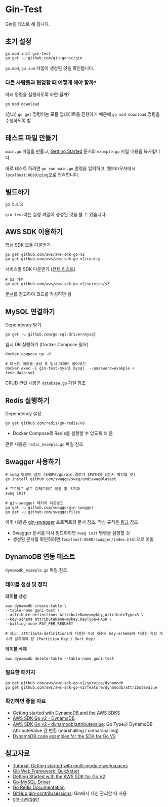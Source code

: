 # Gin-Test

Gin을 테스트 해 봅니다. 

## 초기 설정

```shell
go mod init gin-test
go get -u github.com/gin-gonic/gin
```

`go.mod`, `go.sum` 파일이 생성된 것을 확인합니다. 

### 다른 사람들과 협업할 때 어떻게 해야 할까?

아래 명령을 실행하도록 하면 될까?

```shell
go mod download
```

(참고) `go get` 명령어는 모듈 업데이트를 진행하기 때문에 `go mod download` 명령을 수행하도록 함

## 테스트 파일 만들기 

`main.go` 파일을 만들고, [Getting Started](https://gin-gonic.com/docs/quickstart/#getting-started) 문서의 `example.go` 파일 내용을 복사합니다. 

바로 테스트 하려면 `go run main.go` 명령을 입력하고, 웹브라우저에서 `localhost:8080/ping`으로 접속합니다. 

## 빌드하기

```shell
go build
```

`gin-test`라는 실행 파일이 생성된 것을 볼 수 있습니다.

## AWS SDK 이용하기

핵심 SDK 모듈 다운받기

```shell
go get github.com/aws/aws-sdk-go-v2
go get github.com/aws/aws-sdk-go-v2/config
```

서비스별 SDK 다운받기 ([전체 리스트](https://pkg.go.dev/github.com/aws/aws-sdk-go-v2#section-readme))

```shell
# S3 기준
go get github.com/aws/aws-sdk-go-v2/service/s3
```

[문서](https://aws.github.io/aws-sdk-go-v2/docs/getting-started/#invoke-an-operation)를 참고하여 코드를 작성하면 됨

## MySQL 연결하기

Dependency 받기

```shell
go get -u github.com/go-sql-driver/mysql
```

임시 DB 실행하기 (Docker Compose 필요)

```shell
docker-compose up -d

# 테스트 테이블 생성 후 임시 데이터 집어넣기
docker exec -i gin-test-mysql mysql  --password=example < test_data.sql
```

CRUD 관련 내용은 `database.go` 파일 참조

## Redis 실행하기

Dependency 설정

```shell
go get github.com/redis/go-redis/v9
```

* Docker Compose로 Redis를 실행할 수 있도록 해 둠

관련 내용은 `redis_example.go` 파일 참조

## Swagger 사용하기

```shell
# swag 명령어 설치 ($HOME/go/bin 경로가 $PATH에 있는지 확인할 것)
go install github.com/swaggo/swag/cmd/swag@latest

# 프로젝트 루트 디렉토리로 이동 후 초기화
swag init

# gin-swagger 패키지 다운로드
go get -u github.com/swaggo/gin-swagger
go get -u github.com/swaggo/files
```

이후 내용은 [gin-swagger](https://github.com/swaggo/gin-swagger) 프로젝트의 문서 참조. 작성 규칙은 [링크](https://github.com/swaggo/swag/blob/master/README.md#declarative-comments-format) 참조

* Swagger 문서를 다시 빌드하려면 `swag init` 명령을 실행할 것
* 생성된 문서를 확인하려면 `localhost:8080/swagger/index.html`으로 이동

## DynamoDB 연동 테스트

`dynamodb_example.go` 파일 참조

### 테이블 생성 및 정리

**테이블 생성**

```shell
aws dynamodb create-table \
--table-name goni-test \
--attribute-definitions AttributeName=mykey,AttributeType=S \
--key-schema AttributeName=mykey,KeyType=HASH \
--billing-mode PAY_PER_REQUEST

# 참고: attribute-definitions에 지정한 속성 개수와 key-schema에 지정한 속성 개수가 일치해야 함 (Partition Key / Sort Key)
```

**테이블 삭제**

```shell
aws dynamodb delete-table --table-name goni-test
```

### 필요한 패키지

```shell
go get github.com/aws/aws-sdk-go-v2/service/dynamodb
go get github.com/aws/aws-sdk-go-v2/feature/dynamodb/attributevalue
```
### 확인하면 좋을 자료

* [Getting started with DynamoDB and the AWS SDKS](https://docs.aws.amazon.com/amazondynamodb/latest/developerguide/GettingStarted.html)
* [AWS SDK Go v2 - DynamoDB](https://pkg.go.dev/github.com/aws/aws-sdk-go-v2/service/dynamodb)
* [AWS SDK Go v2 - dynamodb/attributevalue](https://pkg.go.dev/github.com/aws/aws-sdk-go-v2/feature/dynamodb/attributevalue): Go Type과 DynamoDB AttributeValue 간 변환 (marshalling / unmarshalling)
* [DynamoDB code examples for the SDK for Go V2](https://github.com/awsdocs/aws-doc-sdk-examples/tree/main/gov2/dynamodb)

## 참고자료

* [Tutorial: Getting started with multi-module workspaces](https://go.dev/doc/tutorial/workspaces)
* [Gin Web Framework: Quickstart](https://gin-gonic.com/docs/quickstart/)
* [Getting Started with the AWS SDK for Go V2](https://aws.github.io/aws-sdk-go-v2/docs/getting-started/)
* [Go-MySQL-Driver](https://github.com/go-sql-driver/mysql?tab=readme-ov-file)
* [Go Redis Documentation](https://redis.uptrace.dev/guide/go-redis.html)
* [GitHub gin-contrib/sessions](https://github.com/gin-contrib/sessions): Gin에서 세션 관리할 때 사용
* [gin-swagger](https://github.com/swaggo/gin-swagger)